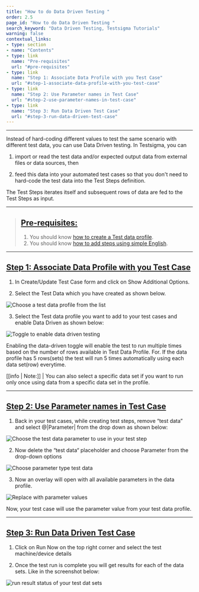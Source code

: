 ```yaml
---
title: "How to do Data Driven Testing "
order: 2.5
page_id: "How to do Data Driven Testing "
search_keyword: "Data Driven Testing, Testsigma Tutorials"
warning: false
contextual_links:
- type: section
- name: "Contents"
- type: link
  name: "Pre-requisites"
  url: "#pre-requisites"
- type: link
  name: "Step 1: Associate Data Profile with you Test Case"
  url: "#step-1-associate-data-profile-with-you-test-case"
- type: link
  name: "Step 2: Use Parameter names in Test Case"
  url: "#step-2-use-parameter-names-in-test-case"
- type: link
  name: "Step 3: Run Data Driven Test Case"
  url: "#step-3-run-data-driven-test-case"
---
```


---

Instead of hard-coding different values to test the same scenario with different test data, you can use Data Driven testing. In Testsigma, you can

1. import or read the test data and/or expected output data from external files or data sources, then

2. feed this data into your automated test cases so that you don't need to hard-code the test data into the Test Steps definition.

The Test Steps iterates itself and subsequent rows of data are fed to the Test Steps as input.

---

> ## [Pre-requisites:](#pre-requisites)
> 1. You should know [how to create a Test data profile](https://testsigma.com/docs/test-data/create-data-profiles/).
> 2. You should know [how to add steps using simple English](https://testsigma.com/docs/test-cases/step-types/natural-language/).

---

## [Step 1: Associate Data Profile with you Test Case](#step-1-associate-data-profile-with-you-test-case)

1. In Create/Update Test Case form and click on Show Additional Options.

2. Select the Test Data which you have created as shown below.

![Choose a test data profile from the list](https://docs.testsigma.com/tutorials/videos/data-driven-testing/choose-a-test-data-profile.png)

3. Select the Test data profile you want to add to your test cases and enable Data Driven as shown below:

![Toggle to enable data driven testing](https://docs.testsigma.com/tutorials/videos/data-driven-testing/enable-data-driven-testing.png)

Enabling the data-driven toggle will enable the test to run multiple times based on the number of rows available in Test Data Profile. For. If the data profile has 5 rows(sets) the test will run 5 times automatically using each data set(row) everytime.

[[info | Note:]]
| You can also select a specific data set if you want to run only once using data from a specific data set in the profile.

---

## [Step 2: Use Parameter names in Test Case](#step-2-use-parameter-names-in-test-case)

1. Back in your test cases, while creating test steps, remove “test data”  and  select @|Parameter| from the drop down as shown below:

![Choose the test data parameter to use in your test step](https://docs.testsigma.com/tutorials/videos/data-driven-testing/choose-test-data-type.png)

2. Now delete the “test data“ placeholder and choose Parameter from the drop-down options

![Choose parameter type test data](https://docs.testsigma.com/tutorials/videos/data-driven-testing/choose-test-data-type-parameter-test-data-type.png)

3.  Now an overlay will open with all available parameters in the data profile.

![Replace with parameter values](https://docs.testsigma.com/tutorials/videos/data-driven-testing/add-parameter-test-data-values.gif)

Now, your test case will use the parameter value from your test data profile.

---

## [Step 3: Run Data Driven Test Case](#step-3-run-data-driven-test-case)

1. Click on Run Now on the top right corner and select the test machine/device details

2. Once the test run is complete you will get results for each of the data sets. Like in the screenshot below:

![run result status of your test dat sets](https://docs.testsigma.com/tutorials/videos/data-driven-testing/run-status-test-data-profiles.png)

